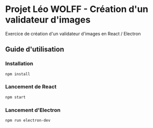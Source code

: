 # Projet Léo WOLFF - Création d'un validateur d'images

Exercice de création d'un validateur d'images en React / Electron

## Guide d'utilisation

### Installation

```bash
npm install
```

### Lancement de React

```bash
npm start
```

### Lancement d'Electron

```bash
npm run electron-dev
```
